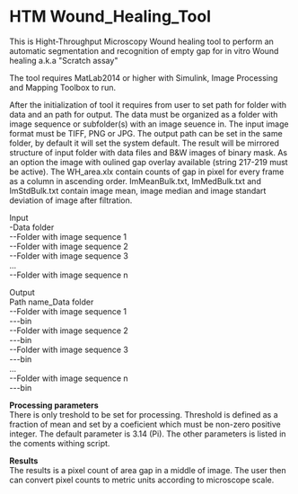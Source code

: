 # HTM Wound_Healing_Tool
This is Hight-Throughput Microscopy Wound healing tool to perform an automatic segmentation and recognition of empty gap for in vitro Wound healing a.k.a "Scratch assay" 

The tool requires MatLab2014 or higher with Simulink, Image Processing and Mapping Toolbox to run. 

After the initialization of tool it requires from user to set path for folder with data and an path for output.
The data must be organized as a folder with image sequence or subfolder(s) with an image seuence in. The input image format must be TIFF, PNG or JPG. 
The output path can be set in the same folder, by default it will set the system default. The result will be mirrored structure of input folder with data files and B&W images of binary mask. As an option the image with oulined gap overlay available (string 217-219 must be active). 
The WH_area.xlx contain counts of gap in pixel for every frame as a column in ascending order. 
ImMeanBulk.txt, ImMedBulk.txt and ImStdBulk.txt contain image mean, image median and image standart deviation of image after filtration. 

Input <br>
-Data folder<br>
--Folder with image sequence 1<br>
--Folder with image sequence 2<br>
--Folder with image sequence 3<br>
...<br>
--Folder with image sequence n<br>

Output<br>
Path name_Data folder<br>
--Folder with image sequence 1<br>
---bin  <br>
--Folder with image sequence 2<br>
---bin <br>
--Folder with image sequence 3<br>
---bin <br>
...<br>
--Folder with image sequence n<br>
---bin<br>

<b>Processing parameters</b><br>
There is only treshold to be set for processing. Threshold is defined as a fraction of mean and set by a coeficient which must be non-zero positive integer. The default parameter is 3.14 (Pi). The other parameters is listed in the coments withing script.


<b>Results</b><br>
The results is a pixel count of area gap in a middle of image. The user then can convert pixel counts to metric units according to microscope scale. 
